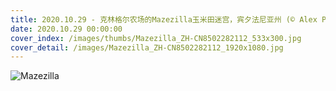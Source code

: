 ```yaml
---
title: 2020.10.29 - 克林格尔农场的Mazezilla玉米田迷宫，宾夕法尼亚州 (© Alex Potemkin/Getty Images)
date: 2020.10.29 00:00:00
cover_index: /images/thumbs/Mazezilla_ZH-CN8502282112_533x300.jpg
cover_detail: /images/Mazezilla_ZH-CN8502282112_1920x1080.jpg
---
```


![Mazezilla](/images/Mazezilla_ZH-CN8502282112_1920x1080.jpg)

